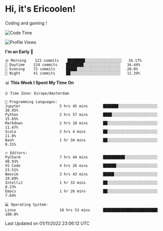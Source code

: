 # Hi, it's Ericoolen!
Coding and gaming！

<!--START_SECTION:waka-->
![Code Time](http://img.shields.io/badge/Code%20Time-503%20hrs%2016%20mins-blue)

![Profile Views](http://img.shields.io/badge/Profile%20Views-5-blue)

**I'm an Early 🐤** 

```text
🌞 Morning    123 commits    ████████░░░░░░░░░░░░░░░░░   34.17% 
🌆 Daytime    124 commits    ████████░░░░░░░░░░░░░░░░░   34.44% 
🌃 Evening    72 commits     █████░░░░░░░░░░░░░░░░░░░░   20.0% 
🌙 Night      41 commits     ██░░░░░░░░░░░░░░░░░░░░░░░   11.39%

```


📊 **This Week I Spent My Time On** 

```text
⌚︎ Time Zone: Europe/Amsterdam

💬 Programming Languages: 
Jupyter                  5 hrs 45 mins       ███████░░░░░░░░░░░░░░░░░░   30.45% 
Python                   2 hrs 57 mins       ████░░░░░░░░░░░░░░░░░░░░░   15.65% 
Markdown                 2 hrs 10 mins       ██░░░░░░░░░░░░░░░░░░░░░░░   11.47% 
Scala                    2 hrs 4 mins        ██░░░░░░░░░░░░░░░░░░░░░░░   11.0% 
Bash                     1 hr 34 mins        ██░░░░░░░░░░░░░░░░░░░░░░░   8.31%

🔥 Editors: 
PyCharm                  7 hrs 44 mins       ██████████░░░░░░░░░░░░░░░   40.93% 
VS Code                  4 hrs 26 mins       ██████░░░░░░░░░░░░░░░░░░░   23.51% 
Neovim                   3 hrs 43 mins       █████░░░░░░░░░░░░░░░░░░░░   19.69% 
IntelliJ                 1 hr 33 mins        ██░░░░░░░░░░░░░░░░░░░░░░░   8.23% 
Emacs                    1 hr 26 mins        ██░░░░░░░░░░░░░░░░░░░░░░░   7.64%

💻 Operating System: 
Linux                    18 hrs 53 mins      █████████████████████████   100.0%

```


 Last Updated on 01/11/2022 23:06:12 UTC
<!--END_SECTION:waka-->

